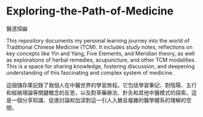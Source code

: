 # Exploring-the-Path-of-Medicine
醫道探幽

This repository documents my personal learning journey into the world of Traditional Chinese Medicine (TCM). It includes study notes, reflections on key concepts like Yin and Yang, Five Elements, and Meridian theory, as well as explorations of herbal remedies, acupuncture, and other TCM modalities. This is a space for sharing knowledge, fostering discussion, and deepening understanding of this fascinating and complex system of medicine.

這個儲存庫記錄了我個人在中醫世界的學習旅程。它包括學習筆記、對陰陽、五行和經絡理論等關鍵概念的反思，以及對草藥療法、針灸和其他中醫模式的探索。這是一個分享知識、促進討論和加深對這一引人入勝且複雜的醫學體系的理解的空間。